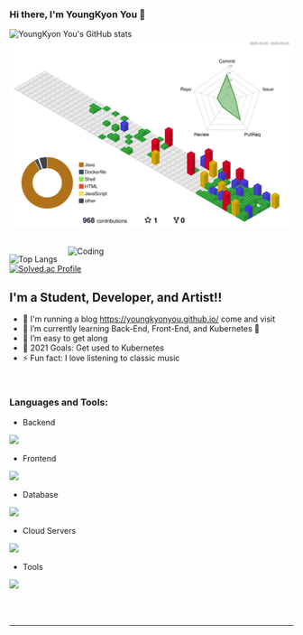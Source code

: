 ### Hi there, I'm YoungKyon You 👋

![YoungKyon You's GitHub stats](https://github-readme-stats.vercel.app/api?username=youngkyonyou\&bg_color=30,e96443,904e95\&title_color=fff\&text_color=fff) ![svg](https://github.com/YoungKyonYou/YoungKyonYou/blob/main/profile-3d-contrib/profile-gitblock.svg)

<br> 
<img align="right" alt="Coding" width="400" src="https://user-images.githubusercontent.com/74038190/229223263-cf2e4b07-2615-4f87-9c38-e37600f8381a.gif">



 ![Top Langs](https://github-readme-stats.vercel.app/api/top-langs/?username=youngkyonyou) [![Solved.ac Profile](http://mazassumnida.wtf/api/v2/generate_badge?boj=nick1324)](https://solved.ac/nick1324/)

## I'm a Student, Developer, and Artist!!

- 🔭 I'm running a blog https://youngkyonyou.github.io/ come and visit
- 🌱 I’m currently learning Back-End, Front-End, and Kubernetes 🤣
- 👯 I’m easy to get along
- 🥅 2021 Goals: Get used to Kubernetes
- ⚡ Fun fact: I love listening to classic music

<br />


### Languages and Tools:

- Backend

<p align="left">
  <a href="https://skillicons.dev">
    <img src="https://skillicons.dev/icons?i=java,spring" />
  </a>
</p>


- Frontend

<p align="left">
  <a href="https://skillicons.dev">
    <img src="https://skillicons.dev/icons?i=vue" />
  </a>
</p>


- Database

<p align="left">
  <a href="https://skillicons.dev">
    <img src="https://skillicons.dev/icons?i=mysql,oracle" />
  </a>
</p>


- Cloud Servers

<p align="left">
  <a href="https://skillicons.dev">
    <img src="https://skillicons.dev/icons?i=aws,firebase" />
  </a>
</p>


- Tools

<p align="left">
  <a href="https://skillicons.dev">
    <img src="https://skillicons.dev/icons?i=git,github,docker,figma,idea,postman,linux" />
  </a>
</p>


<br />
<br />


---
